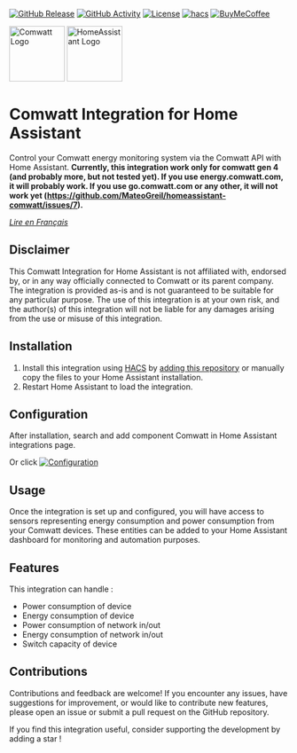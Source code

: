 [![GitHub Release][releases-shield]][releases]
[![GitHub Activity][commits-shield]][commits]
[![License][license-shield]](LICENSE)
[![hacs][hacs_badge]][hacs]
[![BuyMeCoffee][buymecoffeebadge]][buymecoffee]

<div>
  <img src="https://github.com/user-attachments/assets/8fabed32-502a-4868-9b34-be133bf0748e" alt="Comwatt Logo" height="100" style="display: inline-block;">
  <img src="https://github.com/user-attachments/assets/30fc117e-b64d-47f5-9da9-1d92f868c352" alt="HomeAssistant Logo" height="100" style="display: inline-block;">
</div>

# Comwatt Integration for Home Assistant

Control your Comwatt energy monitoring system via the Comwatt API with Home Assistant.
**Currently, this integration work only for comwatt gen 4 (and probably more, but not tested yet). If you use energy.comwatt.com, it will probably work. If you use go.comwatt.com or any other, it will not work yet (<https://github.com/MateoGreil/homeassistant-comwatt/issues/7>).**

_[Lire en Français](README-fr.md)_

## Disclaimer

This Comwatt Integration for Home Assistant is not affiliated with, endorsed by, or in any way officially connected to Comwatt or its parent company. The integration is provided as-is and is not guaranteed to be suitable for any particular purpose. The use of this integration is at your own risk, and the author(s) of this integration will not be liable for any damages arising from the use or misuse of this integration.

## Installation

1. Install this integration using [HACS](https://hacs.xyz/) by [adding this repository](https://hacs.xyz/docs/faq/custom_repositories) or manually copy the files to your Home Assistant installation.
2. Restart Home Assistant to load the integration.

## Configuration

After installation, search and add component Comwatt in Home Assistant integrations page.

Or click [![Configuration](https://my.home-assistant.io/badges/config_flow_start.svg)](https://my.home-assistant.io/redirect/config_flow_start?domain=comwatt)

## Usage

Once the integration is set up and configured, you will have access to sensors representing energy consumption and power consumption from your Comwatt devices. These entities can be added to your Home Assistant dashboard for monitoring and automation purposes.

## Features

This integration can handle :

- Power consumption of device
- Energy consumption of device
- Power consumption of network in/out
- Energy consumption of network in/out
- Switch capacity of device

## Contributions

Contributions and feedback are welcome! If you encounter any issues, have suggestions for improvement, or would like to contribute new features, please open an issue or submit a pull request on the GitHub repository.

If you find this integration useful, consider supporting the development by adding a star !

[buymecoffee]: https://dons.restosducoeur.org/particulier/~mon-don?don=5
[buymecoffeebadge]: https://img.shields.io/badge/Buy%20him%20a%20coffee-%245-orange?style=for-the-badge&logo=buy-him-a-coffee
[commits-shield]: https://img.shields.io/github/commit-activity/y/mateogreil/homeassistant-comwatt.svg?style=for-the-badge
[commits]: https://github.com/mateogreil/homeassistant-comwatt/commits/master
[hacs]: https://github.com/custom-components/hacs
[hacs_badge]: https://img.shields.io/badge/HACS-Custom-41BDF5.svg?style=for-the-badge
[license-shield]: https://img.shields.io/github/license/mateogreil/homeassistant-comwatt.svg?style=for-the-badge
[releases-shield]: https://img.shields.io/github/release/mateogreil/homeassistant-comwatt.svg?style=for-the-badge
[releases]: https://github.com/mateogreil/homeassistant-comwatt/releases
